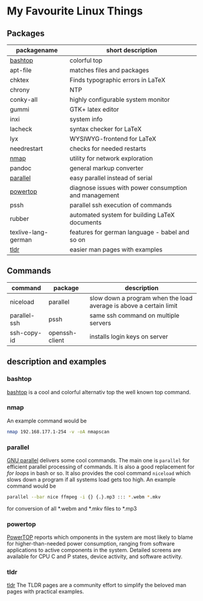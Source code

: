 # My Favourite Linux Things

## Packages

| packagename           | short description                                     |
| --------------------- | ----------------------------------------------------- |
| [bashtop](#bashtop)   | colorful top                                          |
| apt-file              | matches files and packages                            |
| chktex                | Finds typographic errors in LaTeX                     |
| chrony                | NTP                                                   |
| conky-all             | highly configurable system monitor                    |
| gummi                 | GTK+ latex editor                                     |
| inxi                  | system info                                           |
| lacheck               | syntax checker for LaTeX                              |
| lyx                   | WYSIWYG-frontend for LaTeX                            |
| needrestart           | checks for needed restarts                            |
| [nmap](#nmap)         | utility for network exploration                       |
| pandoc                | general markup converter                              |
| [parallel](#parallel) | easy parallel instead of serial                       |
| [powertop](#powertop) | diagnose issues with power consumption and management |
| pssh                  | parallel ssh execution of commands                    |
| rubber                | automated system for building LaTeX documents         |
| texlive-lang-german   | features for german language - babel and so on        |
| [tldr](#tldr)         | easier man pages with examples                        |

## Commands

| command      | package        | description                                                        |
| ------------ | -------------- | ------------------------------------------------------------------ |
| niceload     | parallel       | slow down a program when the load average is above a certain limit |
| parallel-ssh | pssh           | same ssh command on multiple servers                               |
| ssh-copy-id  | openssh-client | installs login keys on server                                      |

## description and examples

### bashtop

[bashtop](https://github.com/aristocratos/bashtop) is a cool and colorful alternativ top the well known top command.

### nmap

An example command would be

```bash
nmap 192.168.177.1-254 -v -oA nmapscan
```

### parallel

[GNU parallel](https://www.gnu.org/software/parallel/) delivers some cool commands.
The main one is `parallel` for efficient parallel processing of commands.
It is also a good replacement for _for loops_ in bash or so.
It also provides the cool command `niceload` which slows down a program if all systems load gets too high.
An example command would be

```bash
parallel --bar nice ffmpeg -i {} {.}.mp3 ::: *.webm *.mkv
```

for conversion of all \*.webm and \*.mkv files to \*.mp3

### powertop

[PowerTOP](https://01.org/powertop/) reports which omponents in the system are most likely to blame for higher-than-needed power consumption, ranging from software applications to active components in the system.
Detailed screens are available for CPU C and P states, device activity, and software activity.

### tldr

[tldr](https://tldr.sh/) The TLDR pages are a community effort to simplify the beloved man pages with practical examples.
